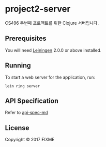 # project2-server

CS496 두번째 프로젝트를 위한 Clojure 서버입니다.

## Prerequisites

You will need [Leiningen][] 2.0.0 or above installed.

[leiningen]: https://github.com/technomancy/leiningen

## Running

To start a web server for the application, run:

    lein ring server

## API Specification

Refer to [api-spec-md]

[api-spec-md]:  https://hackmd.io/s/rkSa9s47z#


## License

Copyright © 2017 FIXME
